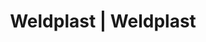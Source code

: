 ---
Filename: "eshop-products-variant215"
Link: "file:/Users/vinayakpatel/Downloads/www.weldplast.cz/eshop_products_compare/add/eshop-products-variant215"
product_name: "null"
product_id: "null"
title: "Weldplast | Weldplast"
product_desc: ""
product_specs: ""
product_downloads: ""
href: ""
p_desc_2: ""
accessories: ""
similar_products: ""
---